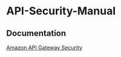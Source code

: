 # API-Security-Manual




## Documentation

[Amazon API Gateway Security](https://github.com/goyalvartul/code/blob/main/Security%20Overview%20of%20Amazon%20API%20Gateway.png)
